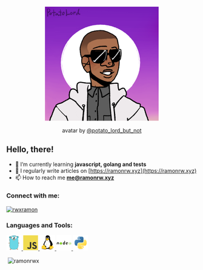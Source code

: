 <p align="center"><img width="300px" height="300px" src="assets/avatar.png"/>
<p align="center">avatar by <a href="https://instagram.com/potato_lord_but_not" target="_blank">@potato_lord_but_not</a></p></p>

## Hello, there!

- 🌱 I’m currently learning **javascript, golang and tests**
- 📝 I regularly write articles on [https://ramonrw.xyz](https://ramonrw.xyz)
- 📫 How to reach me **me@ramonrw.xyz**

<h3 align="left">Connect with me:</h3>
<p align="left">
<a href="https://twitter.com/rwxramon" target="blank"><img align="center" src="https://raw.githubusercontent.com/rahuldkjain/github-profile-readme-generator/master/src/images/icons/Social/twitter.svg" alt="rwxramon" height="30" width="40" /></a>
</p>

<h3 align="left">Languages and Tools:</h3>
<p align="left"> <a href="https://golang.org" target="_blank" rel="noreferrer"> <img src="https://raw.githubusercontent.com/devicons/devicon/master/icons/go/go-original.svg" alt="go" width="40" height="40"/> </a> <a href="https://developer.mozilla.org/en-US/docs/Web/JavaScript" target="_blank" rel="noreferrer"> <img src="https://raw.githubusercontent.com/devicons/devicon/master/icons/javascript/javascript-original.svg" alt="javascript" width="40" height="40"/> </a> <a href="https://www.linux.org/" target="_blank" rel="noreferrer"> <img src="https://raw.githubusercontent.com/devicons/devicon/master/icons/linux/linux-original.svg" alt="linux" width="40" height="40"/> </a> <a href="https://nodejs.org" target="_blank" rel="noreferrer"> <img src="https://raw.githubusercontent.com/devicons/devicon/master/icons/nodejs/nodejs-original-wordmark.svg" alt="nodejs" width="40" height="40"/> </a> <a href="https://www.python.org" target="_blank" rel="noreferrer"> <img src="https://raw.githubusercontent.com/devicons/devicon/master/icons/python/python-original.svg" alt="python" width="40" height="40"/> </a> </p>

<p>&nbsp;<img align="center" src="https://github-readme-stats.vercel.app/api?username=ramonrwx&show_icons=true&locale=en" alt="ramonrwx" /></p>
